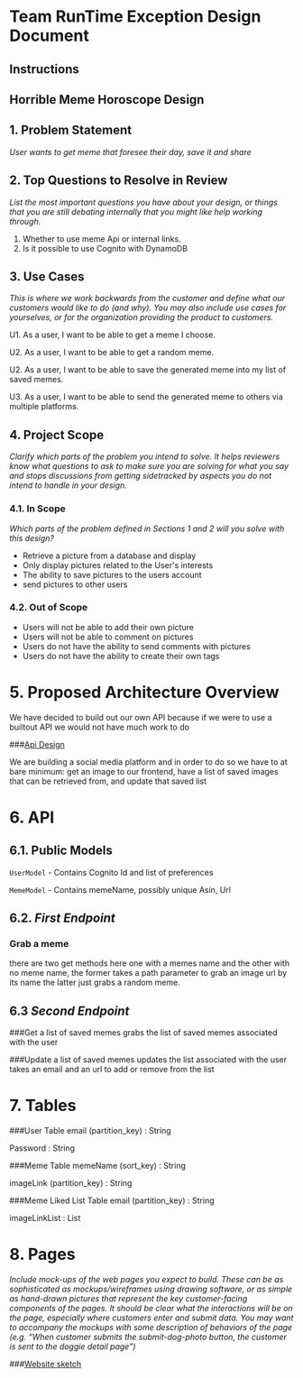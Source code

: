 #  Team RunTime Exception Design Document

## Instructions


## Horrible Meme Horoscope Design

## 1. Problem Statement

*User wants to get meme that foresee their day, save it and share*


## 2. Top Questions to Resolve in Review

*List the most important questions you have about your design, or things that
you are still debating internally that you might like help working through.*

1.   Whether to use meme Api or internal links.
2.    Is it possible to use Cognito with DynamoDB

## 3. Use Cases

*This is where we work backwards from the customer and define what our customers
would like to do (and why). You may also include use cases for yourselves, or
for the organization providing the product to customers.*


U1. As a user, I want to be able to get a meme I choose.

U2. As a user, I want to be able to get a random meme.

U2. As a user, I want to be able to save the generated meme into my list of saved memes.

U3. As a user, I want to be able to send the generated meme to others via multiple platforms.


## 4. Project Scope

*Clarify which parts of the problem you intend to solve. It helps reviewers know
what questions to ask to make sure you are solving for what you say and stops
discussions from getting sidetracked by aspects you do not intend to handle in
your design.*

### 4.1. In Scope

*Which parts of the problem defined in Sections 1 and 2 will you solve with this
design?*

* Retrieve a picture from a database and display
* Only display pictures related to the User's interests
* The ability to save pictures to the users account
* send pictures to other users

### 4.2. Out of Scope

* Users will not be able to add their own picture
* Users will not be able to comment on pictures
* Users do not have the ability to send comments with pictures
* Users do not have the ability to create their own tags

# 5. Proposed Architecture Overview

We have decided to build out our own API because if we were to use a builtout API we would not have much work to do

###[Api Design](project_documents/HorribleMemeHoroscope.html)

We are building a social media platform and in order to do so we have to at bare minimum: get an image to our frontend, 
have a list of saved images that can be retrieved from, and update that saved list

# 6. API

## 6.1. Public Models


`UserModel` - Contains Cognito Id and list of preferences

`MemeModel` - Contains memeName, possibly unique Asin, Url

## 6.2. *First Endpoint*

### Grab a meme
there are two get methods here one with a memes name and the other with no meme name, the former takes a path parameter 
to grab an image url by its name the latter just grabs a random meme. 



## 6.3 *Second Endpoint*

###Get a list of saved memes
grabs the list of saved memes associated with the user

###Update a list of saved memes
updates the list associated with the user takes an email and an url to add or remove from the list

# 7. Tables



###User Table
email (partition_key) : String

Password : String






###Meme Table
memeName (sort_key) : String

imageLink (partition_key) : String


###Meme Liked List Table
email (partition_key) : String

imageLinkList : List







# 8. Pages

*Include mock-ups of the web pages you expect to build. These can be as
sophisticated as mockups/wireframes using drawing software, or as simple as
hand-drawn pictures that represent the key customer-facing components of the
pages. It should be clear what the interactions will be on the page, especially
where customers enter and submit data. You may want to accompany the mockups
with some description of behaviors of the page (e.g. “When customer submits the
submit-dog-photo button, the customer is sent to the doggie detail page”)*

###[Website sketch](Frontend-sketch.html)